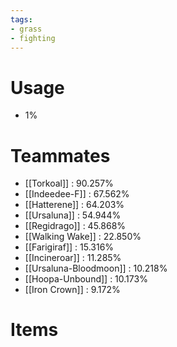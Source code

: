 ```yaml
---
tags:
- grass
- fighting
---
```

# Usage
- 1%
# Teammates
- [[Torkoal]] : 90.257%
- [[Indeedee-F]] : 67.562%
- [[Hatterene]] : 64.203%
- [[Ursaluna]] : 54.944%
- [[Regidrago]] : 45.868%
- [[Walking Wake]] : 22.850%
- [[Farigiraf]] : 15.316%
- [[Incineroar]] : 11.285%
- [[Ursaluna-Bloodmoon]] : 10.218%
- [[Hoopa-Unbound]] : 10.173%
- [[Iron Crown]] : 9.172%
# Items